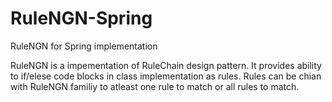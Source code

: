 # RuleNGN-Spring
RuleNGN for Spring implementation

RuleNGN is a impementation of RuleChain design pattern. It provides ability to if/elese code blocks in class implementation as rules.
Rules can be chian with RuleNGN familiy to atleast one rule to match or all rules to match.
